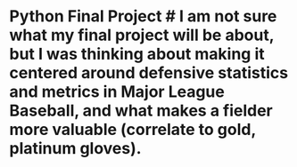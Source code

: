 # Python Final Project # I am not sure what my final project will be about, but I was thinking about making it centered around defensive statistics and metrics in Major League Baseball, and what makes a fielder more valuable (correlate to gold, platinum gloves).
